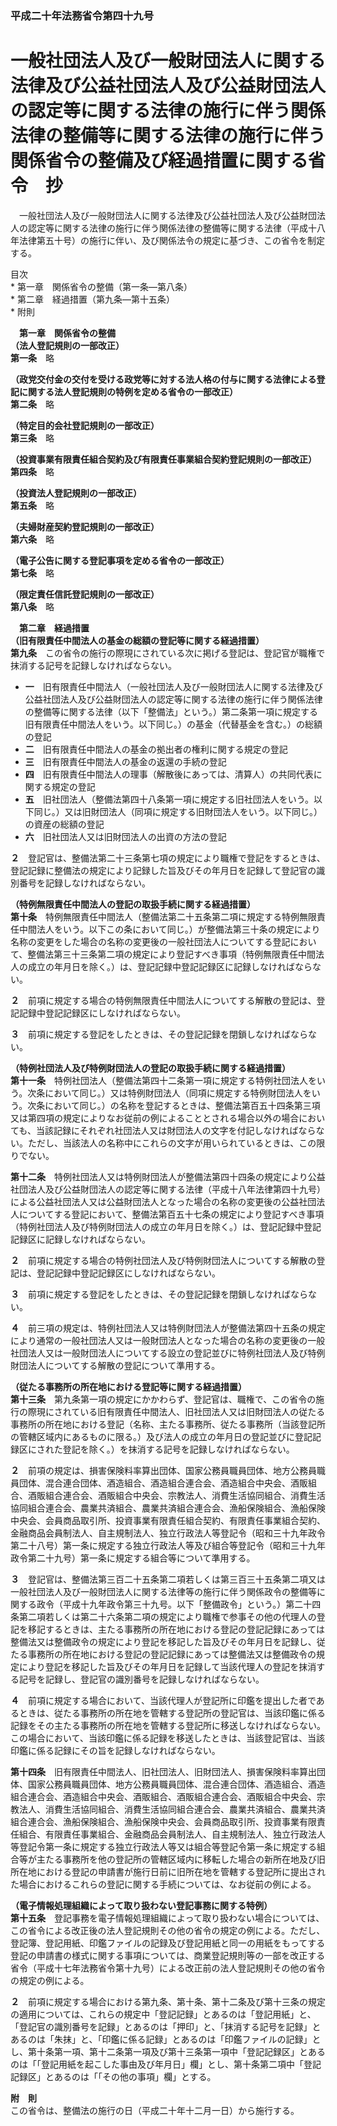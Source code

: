 ### 平成二十年法務省令第四十九号  
# 一般社団法人及び一般財団法人に関する法律及び公益社団法人及び公益財団法人の認定等に関する法律の施行に伴う関係法律の整備等に関する法律の施行に伴う関係省令の整備及び経過措置に関する省令　抄  
　一般社団法人及び一般財団法人に関する法律及び公益社団法人及び公益財団法人の認定等に関する法律の施行に伴う関係法律の整備等に関する法律（平成十八年法律第五十号）の施行に伴い、及び関係法令の規定に基づき、この省令を制定する。  
  
目次  
	* 第一章　関係省令の整備（第一条―第八条）  
	* 第二章　経過措置（第九条―第十五条）  
	* 附則  
  
&emsp;**第一章　関係省令の整備**  
**（法人登記規則の一部改正）**  
**第一条**　略  
  
**（政党交付金の交付を受ける政党等に対する法人格の付与に関する法律による登記に関する法人登記規則の特例を定める省令の一部改正）**  
**第二条**　略  
  
**（特定目的会社登記規則の一部改正）**  
**第三条**　略  
  
**（投資事業有限責任組合契約及び有限責任事業組合契約登記規則の一部改正）**  
**第四条**　略  
  
**（投資法人登記規則の一部改正）**  
**第五条**　略  
  
**（夫婦財産契約登記規則の一部改正）**  
**第六条**　略  
  
**（電子公告に関する登記事項を定める省令の一部改正）**  
**第七条**　略  
  
**（限定責任信託登記規則の一部改正）**  
**第八条**　略  
  
&emsp;**第二章　経過措置**  
**（旧有限責任中間法人の基金の総額の登記等に関する経過措置）**  
**第九条**　この省令の施行の際現にされている次に掲げる登記は、登記官が職権で抹消する記号を記録しなければならない。  
* **一**　旧有限責任中間法人（一般社団法人及び一般財団法人に関する法律及び公益社団法人及び公益財団法人の認定等に関する法律の施行に伴う関係法律の整備等に関する法律（以下「整備法」という。）第二条第一項に規定する旧有限責任中間法人をいう。以下同じ。）の基金（代替基金を含む。）の総額の登記  
* **二**　旧有限責任中間法人の基金の拠出者の権利に関する規定の登記  
* **三**　旧有限責任中間法人の基金の返還の手続の登記  
* **四**　旧有限責任中間法人の理事（解散後にあっては、清算人）の共同代表に関する規定の登記  
* **五**　旧社団法人（整備法第四十八条第一項に規定する旧社団法人をいう。以下同じ。）又は旧財団法人（同項に規定する旧財団法人をいう。以下同じ。）の資産の総額の登記  
* **六**　旧社団法人又は旧財団法人の出資の方法の登記  
  
**２**　登記官は、整備法第二十三条第七項の規定により職権で登記をするときは、登記記録に整備法の規定により記録した旨及びその年月日を記録して登記官の識別番号を記録しなければならない。  
  
**（特例無限責任中間法人の登記の取扱手続に関する経過措置）**  
**第十条**　特例無限責任中間法人（整備法第二十五条第二項に規定する特例無限責任中間法人をいう。以下この条において同じ。）が整備法第三十条の規定により名称の変更をした場合の名称の変更後の一般社団法人についてする登記において、整備法第三十三条第二項の規定により登記すべき事項（特例無限責任中間法人の成立の年月日を除く。）は、登記記録中登記記録区に記録しなければならない。  
  
**２**　前項に規定する場合の特例無限責任中間法人についてする解散の登記は、登記記録中登記記録区にしなければならない。  
  
**３**　前項に規定する登記をしたときは、その登記記録を閉鎖しなければならない。  
  
**（特例社団法人及び特例財団法人の登記の取扱手続に関する経過措置）**  
**第十一条**　特例社団法人（整備法第四十二条第一項に規定する特例社団法人をいう。次条において同じ。）又は特例財団法人（同項に規定する特例財団法人をいう。次条において同じ。）の名称を登記するときは、整備法第百五十四条第三項又は第四項の規定によりなお従前の例によることとされる場合以外の場合においても、当該記録にそれぞれ社団法人又は財団法人の文字を付記しなければならない。ただし、当該法人の名称中にこれらの文字が用いられているときは、この限りでない。  
  
**第十二条**　特例社団法人又は特例財団法人が整備法第四十四条の規定により公益社団法人及び公益財団法人の認定等に関する法律（平成十八年法律第四十九号）による公益社団法人又は公益財団法人となった場合の名称の変更後の公益社団法人についてする登記において、整備法第百五十七条の規定により登記すべき事項（特例社団法人及び特例財団法人の成立の年月日を除く。）は、登記記録中登記記録区に記録しなければならない。  
  
**２**　前項に規定する場合の特例社団法人及び特例財団法人についてする解散の登記は、登記記録中登記記録区にしなければならない。  
  
**３**　前項に規定する登記をしたときは、その登記記録を閉鎖しなければならない。  
  
**４**　前三項の規定は、特例社団法人又は特例財団法人が整備法第四十五条の規定により通常の一般社団法人又は一般財団法人となった場合の名称の変更後の一般社団法人又は一般財団法人についてする設立の登記並びに特例社団法人及び特例財団法人についてする解散の登記について準用する。  
  
**（従たる事務所の所在地における登記等に関する経過措置）**  
**第十三条**　第九条第一項の規定にかかわらず、登記官は、職権で、この省令の施行の際現にされている旧有限責任中間法人、旧社団法人又は旧財団法人の従たる事務所の所在地における登記（名称、主たる事務所、従たる事務所（当該登記所の管轄区域内にあるものに限る。）及び法人の成立の年月日の登記並びに登記記録区にされた登記を除く。）を抹消する記号を記録しなければならない。  
  
**２**　前項の規定は、損害保険料率算出団体、国家公務員職員団体、地方公務員職員団体、混合連合団体、酒造組合、酒造組合連合会、酒造組合中央会、酒販組合、酒販組合連合会、酒販組合中央会、宗教法人、消費生活協同組合、消費生活協同組合連合会、農業共済組合、農業共済組合連合会、漁船保険組合、漁船保険中央会、会員商品取引所、投資事業有限責任組合契約、有限責任事業組合契約、金融商品会員制法人、自主規制法人、独立行政法人等登記令（昭和三十九年政令第二十八号）第一条に規定する独立行政法人等及び組合等登記令（昭和三十九年政令第二十九号）第一条に規定する組合等について準用する。  
  
**３**　登記官は、整備法第三百二十五条第二項若しくは第三百三十五条第二項又は一般社団法人及び一般財団法人に関する法律等の施行に伴う関係政令の整備等に関する政令（平成十九年政令第三十九号。以下「整備政令」という。）第二十四条第二項若しくは第二十六条第二項の規定により職権で参事その他の代理人の登記を移記するときは、主たる事務所の所在地における登記の登記記録にあっては整備法又は整備政令の規定により登記を移記した旨及びその年月日を記録し、従たる事務所の所在地における登記の登記記録にあっては整備法又は整備政令の規定により登記を移記した旨及びその年月日を記録して当該代理人の登記を抹消する記号を記録し、登記官の識別番号を記録しなければならない。  
  
**４**　前項に規定する場合において、当該代理人が登記所に印鑑を提出した者であるときは、従たる事務所の所在地を管轄する登記所の登記官は、当該印鑑に係る記録をその主たる事務所の所在地を管轄する登記所に移送しなければならない。この場合において、当該印鑑に係る記録を移送したときは、当該登記官は、当該印鑑に係る記録にその旨を記録しなければならない。  
  
**第十四条**　旧有限責任中間法人、旧社団法人、旧財団法人、損害保険料率算出団体、国家公務員職員団体、地方公務員職員団体、混合連合団体、酒造組合、酒造組合連合会、酒造組合中央会、酒販組合、酒販組合連合会、酒販組合中央会、宗教法人、消費生活協同組合、消費生活協同組合連合会、農業共済組合、農業共済組合連合会、漁船保険組合、漁船保険中央会、会員商品取引所、投資事業有限責任組合、有限責任事業組合、金融商品会員制法人、自主規制法人、独立行政法人等登記令第一条に規定する独立行政法人等又は組合等登記令第一条に規定する組合等が主たる事務所を他の登記所の管轄区域内に移転した場合の新所在地及び旧所在地における登記の申請書が施行日前に旧所在地を管轄する登記所に提出された場合におけるこれらの登記に関する手続については、なお従前の例による。  
  
**（電子情報処理組織によって取り扱わない登記事務に関する特例）**  
**第十五条**　登記事務を電子情報処理組織によって取り扱わない場合については、この省令による改正後の法人登記規則その他の省令の規定の例による。ただし、登記簿、登記用紙、印鑑ファイルの記録及び登記用紙と同一の用紙をもってする登記の申請書の様式に関する事項については、商業登記規則等の一部を改正する省令（平成十七年法務省令第十九号）による改正前の法人登記規則その他の省令の規定の例による。  
  
**２**　前項に規定する場合における第九条、第十条、第十二条及び第十三条の規定の適用については、これらの規定中「登記記録」とあるのは「登記用紙」と、「登記官の識別番号を記録」とあるのは「押印」と、「抹消する記号を記録」とあるのは「朱抹」と、「印鑑に係る記録」とあるのは「印鑑ファイルの記録」とし、第十条第一項、第十二条第一項及び第十三条第一項中「登記記録区」とあるのは「「登記用紙を起こした事由及び年月日」欄」とし、第十条第二項中「登記記録区」とあるのは「「その他の事項」欄」とする。  
  
**附　則**  
この省令は、整備法の施行の日（平成二十年十二月一日）から施行する。  
  
